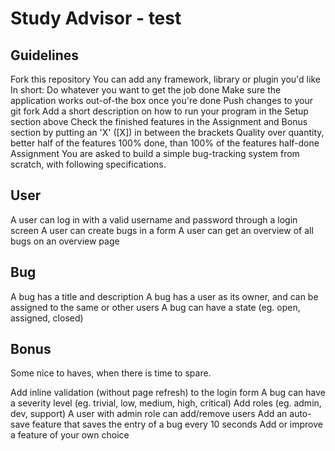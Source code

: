 # Study Advisor - test
## Guidelines
  Fork this repository
  You can add any framework, library or plugin you'd like
  In short: Do whatever you want to get the job done
  Make sure the application works out-of-the box once you're done
  Push changes to your git fork
  Add a short description on how to run your program in the Setup section above
  Check the finished features in the Assignment and Bonus section by putting an 'X' ([X]) in between the brackets
  Quality over quantity, better half of the features 100% done, than 100% of the features half-done
  Assignment
  You are asked to build a simple bug-tracking system from scratch, with following specifications.

## User
   A user can log in with a valid username and password through a login screen
   A user can create bugs in a form
   A user can get an overview of all bugs on an overview page
## Bug
   A bug has a title and description
   A bug has a user as its owner, and can be assigned to the same or other users
   A bug can have a state (eg. open, assigned, closed)
## Bonus
  Some nice to haves, when there is time to spare.

   Add inline validation (without page refresh) to the login form
   A bug can have a severity level (eg. trivial, low, medium, high, critical)
   Add roles (eg. admin, dev, support)
   A user with admin role can add/remove users
   Add an auto-save feature that saves the entry of a bug every 10 seconds
   Add or improve a feature of your own choice
